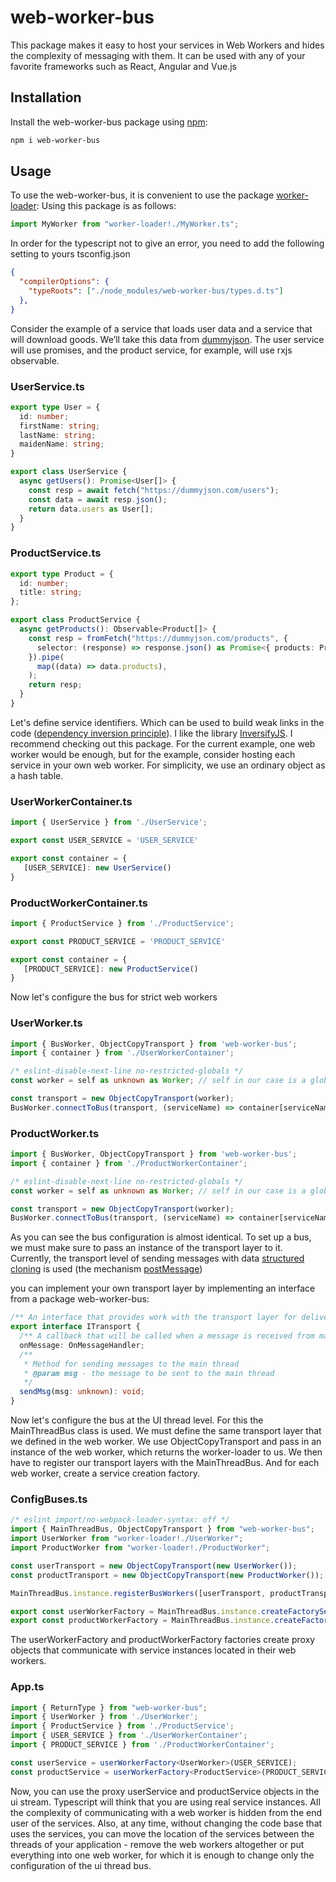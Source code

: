 # web-worker-bus

This package makes it easy to host your services in Web Workers and hides the complexity of messaging with them. 
It can be used with any of your favorite frameworks such as React, Angular and Vue.js

## Installation

Install the web-worker-bus package using [npm](https://www.npmjs.com/):

```bash
npm i web-worker-bus
```

## Usage

To use the web-worker-bus, it is convenient to use the package [worker-loader](https://www.npmjs.com/package/worker-loader):
Using this package is as follows:

```ts
import MyWorker from "worker-loader!./MyWorker.ts";
```

In order for the typescript not to give an error, you need to add the following setting to yours tsconfig.json

```json
{
  "compilerOptions": {
    "typeRoots": ["./node_modules/web-worker-bus/types.d.ts"]
  },
}
```

Consider the example of a service that loads user data and a service that will download goods. 
We’ll take this data from [dummyjson](https://dummyjson.com/).
The user service will use promises, and the product service, for example, will use rxjs observable.

### UserService.ts

```ts
export type User = {
  id: number;
  firstName: string;
  lastName: string;
  maidenName: string;
}

export class UserService {
  async getUsers(): Promise<User[]> {
    const resp = await fetch("https://dummyjson.com/users");
    const data = await resp.json();
    return data.users as User[];
  }
}
```

### ProductService.ts

```ts
export type Product = {
  id: number;
  title: string;
};

export class ProductService {
  async getProducts(): Observable<Product[]> {
    const resp = fromFetch("https://dummyjson.com/products", {
      selector: (response) => response.json() as Promise<{ products: Product[] }>,
    }).pipe(
      map((data) => data.products),
    );
    return resp;
  }
}
```

Let's define service identifiers. Which can be used to build weak links in the code ([dependency inversion principle](https://en.wikipedia.org/wiki/Dependency_inversion_principle)).
I like the library [InversifyJS](https://github.com/inversify/InversifyJS). I recommend checking out this package.
For the current example, one web worker would be enough, but for the example, consider hosting each service in your own web worker.
For simplicity, we use an ordinary object as a hash table.

### UserWorkerContainer.ts

```ts
import { UserService } from './UserService';

export const USER_SERVICE = 'USER_SERVICE'

export const container = {
   [USER_SERVICE]: new UserService() 
}
```

### ProductWorkerContainer.ts

```ts
import { ProductService } from './ProductService';

export const PRODUCT_SERVICE = 'PRODUCT_SERVICE'

export const container = {
   [PRODUCT_SERVICE]: new ProductService() 
}
```

Now let's configure the bus for strict web workers

### UserWorker.ts

```ts
import { BusWorker, ObjectCopyTransport } from 'web-worker-bus';
import { container } from './UserWorkerContainer';

/* eslint-disable-next-line no-restricted-globals */
const worker = self as unknown as Worker; // self in our case is a global variable that contains a global object - an instance of the Worker class

const transport = new ObjectCopyTransport(worker);
BusWorker.connectToBus(transport, (serviceName) => container[serviceName]);
```

### ProductWorker.ts

```ts
import { BusWorker, ObjectCopyTransport } from 'web-worker-bus';
import { container } from './ProductWorkerContainer';

/* eslint-disable-next-line no-restricted-globals */
const worker = self as unknown as Worker; // self in our case is a global variable that contains a global object - an instance of the Worker class

const transport = new ObjectCopyTransport(worker);
BusWorker.connectToBus(transport, (serviceName) => container[serviceName]);
```

As you can see the bus configuration is almost identical. To set up a bus, we must make sure to pass an instance of the transport layer to it. Currently, the transport level of sending messages with data [structured cloning](https://developer.mozilla.org/en-US/docs/Web/API/Web_Workers_API/Structured_clone_algorithm) is used (the mechanism [postMessage](https://developer.mozilla.org/en-US/docs/Web/API/Worker/postMessage))

you can implement your own transport layer by implementing an interface from a package web-worker-bus:

```ts
/** An interface that provides work with the transport layer for delivering messages between threads */
export interface ITransport {
  /** A callback that will be called when a message is received from main thread */
  onMessage: OnMessageHandler;
  /**
   * Method for sending messages to the main thread
   * @param msg - the message to be sent to the main thread
   */
  sendMsg(msg: unknown): void;
}
```

Now let's configure the bus at the UI thread level. For this the MainThreadBus class is used. 
We must define the same transport layer that we defined in the web worker. We use ObjectCopyTransport and pass in an instance of the web worker, which returns the worker-loader to us. We then have to register our transport layers with the MainThreadBus. 
And for each web worker, create a service creation factory.


### ConfigBuses.ts

```ts
/* eslint import/no-webpack-loader-syntax: off */
import { MainThreadBus, ObjectCopyTransport } from "web-worker-bus";
import UserWorker from "worker-loader!./UserWorker";
import ProductWorker from "worker-loader!./ProductWorker";

const userTransport = new ObjectCopyTransport(new UserWorker());
const productTransport = new ObjectCopyTransport(new ProductWorker());

MainThreadBus.instance.registerBusWorkers([userTransport, productTransport]);

export const userWorkerFactory = MainThreadBus.instance.createFactoryService(userTransport);
export const productWorkerFactory = MainThreadBus.instance.createFactoryService(productTransport);

```

The userWorkerFactory and productWorkerFactory factories create proxy objects that communicate with service instances located in their web workers.

### App.ts

```ts
import { ReturnType } from "web-worker-bus";
import { UserWorker } from './UserWorker';
import { ProductService } from './ProductService';
import { USER_SERVICE } from './UserWorkerContainer';
import { PRODUCT_SERVICE } from './ProductWorkerContainer';

const userService = userWorkerFactory<UserWorker>(USER_SERVICE);
const productService = userWorkerFactory<ProductService>(PRODUCT_SERVICE, ReturnType.rxjsObservable);
```

Now, you can use the proxy userService and productService objects in the ui stream. Typescript will think that you are using real service instances. All the complexity of communicating with a web worker is hidden from the end user of the services. Also, at any time, without changing the code base that uses the services, you can move the location of the services between the threads of your application - remove the web workers altogether or put everything into one web worker, for which it is enough to change only the configuration of the ui thread bus.